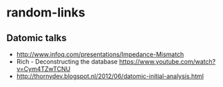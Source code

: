 # random-links

## Datomic talks
* http://www.infoq.com/presentations/Impedance-Mismatch
* Rich - Deconstructing the database https://www.youtube.com/watch?v=Cym4TZwTCNU
* http://thornydev.blogspot.nl/2012/06/datomic-initial-analysis.html

